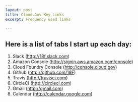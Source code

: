 ```yaml
---
layout: post
title: Cloud.Gov Key Links
excerpt: Frequency used links

---
```


Here is a list of tabs I start up each day:
-------------------------------------------

1. Slack (http://18f.slack.com)
1. Amazon Console (http://signin.aws.amazon.com/console)
1. Cloud Foundry Console (http://console.cloud.gov)
1. Github (http://github.com/18F)
1. Travis (http://travisci.com)
1. CircleCI (http://circleci.com)
1. Gmail (http://gmail.com)
1. Calendar (http://calendar.google.com)


